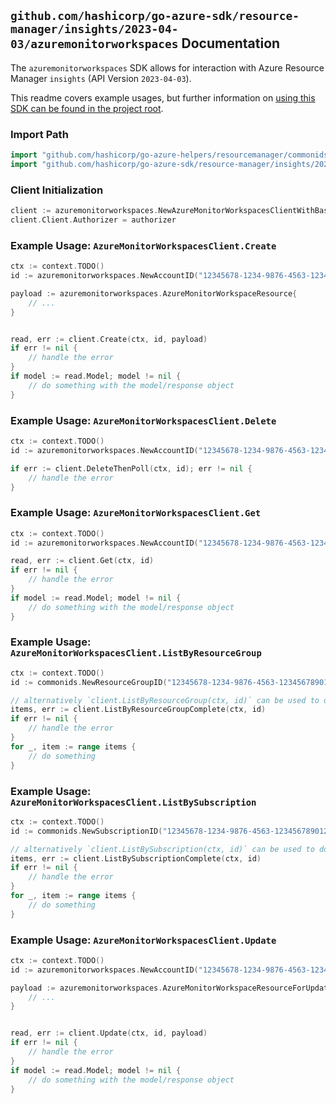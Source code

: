 
## `github.com/hashicorp/go-azure-sdk/resource-manager/insights/2023-04-03/azuremonitorworkspaces` Documentation

The `azuremonitorworkspaces` SDK allows for interaction with Azure Resource Manager `insights` (API Version `2023-04-03`).

This readme covers example usages, but further information on [using this SDK can be found in the project root](https://github.com/hashicorp/go-azure-sdk/tree/main/docs).

### Import Path

```go
import "github.com/hashicorp/go-azure-helpers/resourcemanager/commonids"
import "github.com/hashicorp/go-azure-sdk/resource-manager/insights/2023-04-03/azuremonitorworkspaces"
```


### Client Initialization

```go
client := azuremonitorworkspaces.NewAzureMonitorWorkspacesClientWithBaseURI("https://management.azure.com")
client.Client.Authorizer = authorizer
```


### Example Usage: `AzureMonitorWorkspacesClient.Create`

```go
ctx := context.TODO()
id := azuremonitorworkspaces.NewAccountID("12345678-1234-9876-4563-123456789012", "example-resource-group", "accountValue")

payload := azuremonitorworkspaces.AzureMonitorWorkspaceResource{
	// ...
}


read, err := client.Create(ctx, id, payload)
if err != nil {
	// handle the error
}
if model := read.Model; model != nil {
	// do something with the model/response object
}
```


### Example Usage: `AzureMonitorWorkspacesClient.Delete`

```go
ctx := context.TODO()
id := azuremonitorworkspaces.NewAccountID("12345678-1234-9876-4563-123456789012", "example-resource-group", "accountValue")

if err := client.DeleteThenPoll(ctx, id); err != nil {
	// handle the error
}
```


### Example Usage: `AzureMonitorWorkspacesClient.Get`

```go
ctx := context.TODO()
id := azuremonitorworkspaces.NewAccountID("12345678-1234-9876-4563-123456789012", "example-resource-group", "accountValue")

read, err := client.Get(ctx, id)
if err != nil {
	// handle the error
}
if model := read.Model; model != nil {
	// do something with the model/response object
}
```


### Example Usage: `AzureMonitorWorkspacesClient.ListByResourceGroup`

```go
ctx := context.TODO()
id := commonids.NewResourceGroupID("12345678-1234-9876-4563-123456789012", "example-resource-group")

// alternatively `client.ListByResourceGroup(ctx, id)` can be used to do batched pagination
items, err := client.ListByResourceGroupComplete(ctx, id)
if err != nil {
	// handle the error
}
for _, item := range items {
	// do something
}
```


### Example Usage: `AzureMonitorWorkspacesClient.ListBySubscription`

```go
ctx := context.TODO()
id := commonids.NewSubscriptionID("12345678-1234-9876-4563-123456789012")

// alternatively `client.ListBySubscription(ctx, id)` can be used to do batched pagination
items, err := client.ListBySubscriptionComplete(ctx, id)
if err != nil {
	// handle the error
}
for _, item := range items {
	// do something
}
```


### Example Usage: `AzureMonitorWorkspacesClient.Update`

```go
ctx := context.TODO()
id := azuremonitorworkspaces.NewAccountID("12345678-1234-9876-4563-123456789012", "example-resource-group", "accountValue")

payload := azuremonitorworkspaces.AzureMonitorWorkspaceResourceForUpdate{
	// ...
}


read, err := client.Update(ctx, id, payload)
if err != nil {
	// handle the error
}
if model := read.Model; model != nil {
	// do something with the model/response object
}
```
